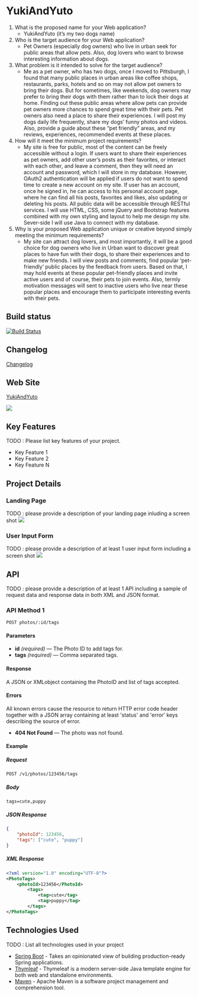 # YukiAndYuto

1. What is the proposed name for your Web application?
    * YukiAndYuto  (it’s my two dogs name)
2. Who is the target audience for your Web application?
    * Pet Owners (especially dog owners) who live in urban seek for public areas that allow pets. Also, dog lovers who want to browse interesting information about dogs.  
3. What problem is it intended to solve for the target audience?
    * Me as a pet owner, who has two dogs, once I moved to Pittsburgh, I found that many public places in urban areas like coffee shops, restaurants, parks, hotels and so on may not allow pet owners to bring their dogs. But for sometimes, like weekends, dog owners may prefer to bring their dogs with them rather than to lock their dogs at home. Finding out these public areas where allow pets can provide pet owners more chances to spend great time with their pets. Pet owners also need a place to share their experiences. I will post my dogs daily life frequently, share my dogs’ funny photos and videos. Also, provide a guide about these “pet friendly” areas, and my reviews, experiences, recommended events at these places. 
4. How will it meet the minimum project requirements?
    * My site is free for public, most of the content can be freely accessible without a login. If users want to share their experiences as pet owners, add other user’s posts as their favorites, or interact with each other, and leave a comment, then they will need an account and password, which I will store in my database. However, OAuth2 authentication will be applied if users do not want to spend time to create a new account on my site. If user has an account, once he signed in, he can access to his personal account page, where he can find all his posts, favorites and likes, also updating or deleting his posts. All public data will be accessible through RESTful services. I will use HTML, CSS, some jQuery and Bootstrap features combined with my own styling and layout to help me design my site. Sever-side I will use Java to connect with my database. 
5. Why is your proposed Web application unique or creative beyond simply meeting the minimum requirements?
    * My site can attract dog lovers, and most importantly, it will be a good choice for dog owners who live in Urban want to discover great places to have fun with their dogs, to share their experiences and to make new friends. I will view posts and comments, find popular ‘pet-friendly’ public places by the feedback from users. Based on that, I may hold events at these popular pet-friendly places and invite active users and of course, their pets to join events. Also, termly motivation messages will sent to inactive users who live near these popular places and encourage them to participate interesting events with their pets. 


## Build status

[![Build Status](https://travis-ci.org/infsci2560sp17/full-stack-web-ginkgomp.svg?branch=master)](https://travis-ci.org/infsci2560sp17/full-stack-web-ginkgomp)

## Changelog

[Changelog](/CHANGELOG.md)

## Web Site

[YukiAndYuto](https://young-shore-19904.herokuapp.com/)

![](https://github.com/infsci2560sp17/full-stack-web-ginkgomp/blob/master/src/main/resources/image/logo.png)

## Key Features

TODO : Please list key features of your project.

* Key Feature 1
* Key Feature 2
* Key Feature N

## Project Details

### Landing Page

TODO : please provide a description of your landing page inluding a screen shot ![](https://.../image.JPG)

### User Input Form

TODO : please provide a description of at least 1 user input form including a screen shot ![](https://.../image.jpg)

## API

TODO : please provide a description of at least 1 API including a sample of request data and response data in both XML and JSON format.

### API Method 1

    POST photos/:id/tags

#### Parameters

- **id** _(required)_ — The Photo ID to add tags for.
- **tags** _(required)_ — Comma separated tags.

#### Response

A JSON or XMLobject containing the PhotoID and list of tags accepted.

#### Errors

All known errors cause the resource to return HTTP error code header together with a JSON array containing at least 'status' and 'error' keys describing the source of error.

- **404 Not Found** — The photo was not found.

#### Example

##### Request

    POST /v1/photos/123456/tags

##### Body

    tags=cute,puppy


##### JSON Response

```json
{
    "photoId": 123456,
    "tags": ["cute", "puppy"]
}
```

##### XML Response

```xml
<?xml version="1.0" encoding="UTF-8"?>
<PhotoTags>
    <photoId>123456</PhotoId>
        <tags>
            <tag>cute</tag>
            <tag>puppy</tag>
        </tags>
</PhotoTags>
```

## Technologies Used

TODO : List all technologies used in your project

- [Spring Boot](https://projects.spring.io/spring-boot/) - Takes an opinionated view of building production-ready Spring applications.
- [Thymleaf](http://www.thymeleaf.org/) - Thymeleaf is a modern server-side Java template engine for both web and standalone environments.
- [Maven](https://maven.apache.org/) - Apache Maven is a software project management and comprehension tool.
